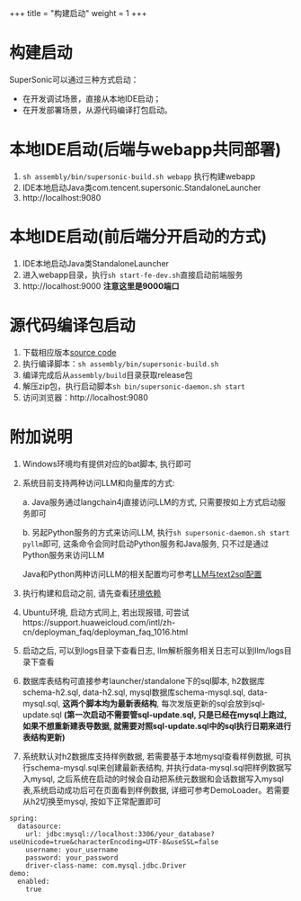 +++
title = "构建启动"
weight = 1
+++

# 构建启动

SuperSonic可以通过三种方式启动：
- 在开发调试场景，直接从本地IDE启动；
- 在开发部署场景，从源代码编译打包启动。

# **本地IDE启动**(后端与webapp共同部署)

1. `sh assembly/bin/supersonic-build.sh webapp` 执行构建webapp
2. IDE本地启动Java类com.tencent.supersonic.StandaloneLauncher
3. http://localhost:9080

# **本地IDE启动**(前后端分开启动的方式)

1. IDE本地启动Java类StandaloneLauncher
2. 进入webapp目录，执行`sh start-fe-dev.sh`直接启动前端服务
3. http://localhost:9000 **注意这里是9000端口**

# 源代码编译包启动

1. 下载相应版本[source code](https://github.com/tencentmusic/supersonic)
2. 执行编译脚本：`sh assembly/bin/supersonic-build.sh` 
3. 编译完成后从`assembly/build`目录获取release包
3. 解压zip包，执行启动脚本`sh bin/supersonic-daemon.sh start`
3. 访问浏览器：http://localhost:9080

# 附加说明
1. Windows环境均有提供对应的bat脚本, 执行即可

2. 系统目前支持两种访问LLM和向量库的方式:

   a. Java服务通过langchain4j直接访问LLM的方式, 只需要按如上方式启动服务即可

   b. 另起Python服务的方式来访问LLM, 执行`sh supersonic-daemon.sh start pyllm`即可, 这条命令会同时启动Python服务和Java服务, 只不过是通过Python服务来访问LLM

   Java和Python两种访问LLM的相关配置均可参考[LLM与text2sql配置](https://github.com/tencentmusic/supersonic/wiki/LLM%E4%B8%8Etext2sql%E9%85%8D%E7%BD%AE)
3. 执行构建和启动之前, 请先查看[环境依赖](https://github.com/tencentmusic/supersonic/wiki/%E7%8E%AF%E5%A2%83%E4%BE%9D%E8%B5%96)
4. Ubuntu环境, 启动方式同上,  若出现报错, 可尝试https://support.huaweicloud.com/intl/zh-cn/deployman_faq/deployman_faq_1016.html
5. 启动之后, 可以到logs目录下查看日志, llm解析服务相关日志可以到llm/logs目录下查看
6. 数据库表结构可直接参考launcher/standalone下的sql脚本, h2数据库schema-h2.sql, data-h2.sql, mysql数据库schema-mysql.sql, data-mysql.sql, **这两个脚本均为最新表结构**, 每次发版更新的sql会放到sql-update.sql **(第一次启动不需要管sql-update.sql, 只是已经在mysql上跑过, 如果不想重新建表导数据, 就需要对照sql-update.sql中的sql执行日期来进行表结构更新)**
7. 系统默认对h2数据库支持样例数据, 若需要基于本地mysql查看样例数据, 可执行schema-mysql.sql来创建最新表结构, 并执行data-mysql.sql把样例数据写入mysql, 之后系统在启动的时候会自动把系统元数据和会话数据写入mysql表,系统启动成功后可在页面看到样例数据, 详细可参考DemoLoader。若需要从h2切换至mysql, 按如下正常配置即可

```
spring:
  datasource:
    url: jdbc:mysql://localhost:3306/your_database?useUnicode=true&characterEncoding=UTF-8&useSSL=false
    username: your_username
    password: your_password
    driver-class-name: com.mysql.jdbc.Driver
demo:
  enabled:
    true
```
